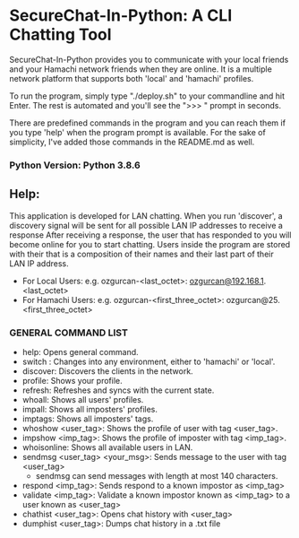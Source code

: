 # SecureChat-In-Python: A CLI Chatting Tool

SecureChat-In-Python provides you to communicate with your local friends and your Hamachi network friends when they are online.
It is a multiple network platform that supports both 'local' and 'hamachi' profiles.

To run the program, simply type "./deploy.sh" to your commandline and hit Enter.
The rest is automated and you'll see the ">>> " prompt in seconds.

There are predefined commands in the program and you can reach them if you type 'help' when the program prompt is available.
For the sake of simplicity, I've added those commands in the README.md as well.

### Python Version: Python 3.8.6

## Help:

This application is developed for LAN chatting.
When you run 'discover', a discovery signal will be sent
for all possible LAN IP addresses to receive a response
After receiving a response, the user that has responded
to you will become online for you to start chatting.
Users inside the program are stored with their <user-tag>
that is a composition of their names and their last part
of their LAN IP address.
- For Local Users:
e.g. ozgurcan-<last_octet>: ozgurcan@192.168.1.<last_octet>
- For Hamachi Users:
e.g. ozgurcan-<first_three_octet>: ozgurcan@25.<first_three_octet>

### GENERAL COMMAND LIST

- help: Opens general command.
- switch <env>: Changes into any environment, either to 'hamachi' or 'local'.
- discover: Discovers the clients in the network.
- profile: Shows your profile.
- refresh: Refreshes and syncs with the current state.
- whoall: Shows all users' profiles.
- impall: Shows all imposters' profiles.
- imptags: Shows all imposters' tags.
- whoshow <user_tag>: Shows the profile of user with tag <user_tag>.
- impshow <imp_tag>: Shows the profile of imposter with tag <imp_tag>.
- whoisonline: Shows all available users in LAN.
- sendmsg <user_tag> <your_msg>: Sends message to the user with tag <user_tag>
    - sendmsg can send messages with length at most 140 characters.
- respond <imp_tag>: Sends respond to a known impostor as <imp_tag>
- validate <imp_tag>: Validate a known impostor known as <imp_tag> to a user known as <user_tag>
- chathist <user_tag>: Opens chat history with <user_tag>
- dumphist <user_tag>: Dumps chat history in a .txt file